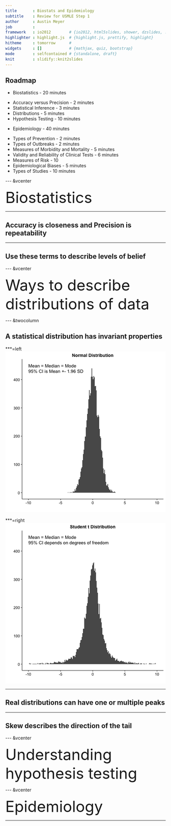 ```yaml
---
title       : Biostats and Epidemiology
subtitle    : Review for USMLE Step 1
author      : Austin Meyer
job         : 
framework   : io2012        # {io2012, html5slides, shower, dzslides, ...}
highlighter : highlight.js  # {highlight.js, prettify, highlight}
hitheme     : tomorrow      # 
widgets     : []            # {mathjax, quiz, bootstrap}
mode        : selfcontained # {standalone, draft}
knit        : slidify::knit2slides
---
```


## Roadmap

 * Biostatistics - 20 minutes
  + Accuracy versus Precision - 2 minutes
  + Statistical Inference - 3 minutes
  + Distributions - 5 minutes
  + Hypothesis Testing - 10 minutes
 * Epidemiology - 40 minutes
  + Types of Prevention - 2 minutes
  + Types of Outbreaks - 2 minutes
  + Measures of Morbidity and Mortality - 5 minutes
  + Validity and Reliability of Clinical Tests - 6 minutes
  + Measures of Risk - 10
  + Epidemiological Biases - 5 minutes
  + Types of Studies - 10 minutes

--- &vcenter

<div class="centered"><font size="7">Biostatistics</font size></div>

---

## Accuracy is closeness and Precision is repeatability

---

## Use these terms to describe levels of belief

--- &vcenter

<div class="centered"><font size="7">Ways to describe distributions of data</font size></div>

--- &twocolumn

## A statistical distribution has invariant properties

***=left
![plot of chunk unnamed-chunk-1](assets/fig/unnamed-chunk-1-1.png)


***=right
![plot of chunk unnamed-chunk-2](assets/fig/unnamed-chunk-2-1.png)

---

## Real distributions can have one or multiple peaks

---

## Skew describes the direction of the tail

--- &vcenter

<div class="centered"><font size="7">Understanding hypothesis testing</font size></div>

--- &vcenter

<div class="centered"><font size="7">Epidemiology</font size></div>

---





